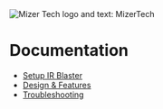 <picture>
    <source media="(prefers-color-scheme: dark)" srcset="/.g/BannerD.png">
    <source media="(prefers-color-scheme: light)" srcset="/.g/BannerL.png">
    <img
        alt="Mizer Tech logo and text: MizerTech">
</picture>

# Documentation

- [Setup IR Blaster](./Docs/Setup.md)
- [Design & Features](./Docs/Features.md)
- [Troubleshooting](./Docs/Troubleshooting.md)
